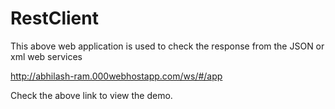 # RestClient
This above web application is used to check the response from the JSON or xml web services

http://abhilash-ram.000webhostapp.com/ws/#/app

Check the above link to view the demo.
